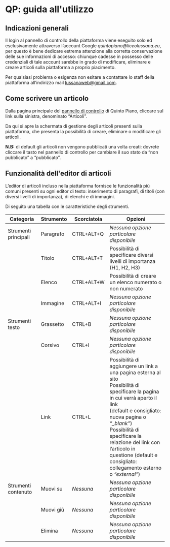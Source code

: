 # QP: guida all'utilizzo

## Indicazioni generali

Il login al pannello di controllo della piattaforma viene eseguito solo ed esclusivamente attraverso l’account Google _quintopiano\@liceolussana.eu_, per questo è bene dedicare estrema attenzione alla corretta conservazione delle sue informazioni di accesso: chiunque cadesse in possesso delle credenziali di tale account sarebbe in grado di modificare, eliminare e creare articoli sulla piattaforma a proprio piacimento.

Per qualsiasi problema o esigenza non esitare a contattare lo staff della piattaforma all’indirizzo mail lussanaweb@gmail.com.

## Come scrivere un articolo

Dalla pagina principale del [pannello di controllo](qp-admin) di Quinto Piano, cliccare sul link sulla sinistra, denominato “Articoli”.

Da qui si apre la schermata di gestione degli articoli presenti sulla piattaforma, che presenta la possibilità di creare, eliminare o modificare gli articoli.

**N.B:** di default gli articoli non vengono pubblicati una volta creati: dovrete cliccare il tasto nel pannello di controllo per cambiare il suo stato da “non pubblicato” a “pubblicato”.

## Funzionalità dell'editor di articoli

L’editor di articoli incluso nella piattaforma fornisce le funzionalità più comuni presenti su ogni editor di testo: inserimento di paragrafi, di titoli (con diversi livelli di importanza), di elenchi e di immagini.

Di seguito una tabella con le caratteristiche degli strumenti.

| **Categoria**        | **Strumento** | **Scorciatoia** | **Opzioni**                                                                                                      |
| -------------------- | ------------- | --------------- | ---------------------------------------------------------------------------------------------------------------- |
| Strumenti principali | Paragrafo     | CTRL+ALT+Q      | _Nessuna opzione particolare disponibile_                                                                        |
|                      | Titolo        | CTRL+ALT+T      | Possibilità di specificare diversi livelli di importanza (H1, H2, H3)                                            |
|                      | Elenco        | CTRL+ALT+W      | Possibilità di creare un elenco numerato o non numerato                                                          |
|                      | Immagine      | CTRL+ALT+I      | _Nessuna opzione particolare disponibile_ |
| Strumenti testo      | Grassetto     | CTRL+B          | _Nessuna opzione particolare disponibile_                                                                        |
|                      | Corsivo       | CTRL+I          | _Nessuna opzione particolare disponibile_                                                                        |
|                      | Link          | CTRL+L          | Possibilità di aggiungere un link a una pagina esterna al sito <br /> Possibilità di specificare la pagina in cui verrà aperto il link <br /> (default e consigliato: nuova pagina o _“\_blank”_) <br/> Possibilità di specificare la relazione del link con l’articolo in <br /> questione (default e consigliato: collegamento esterno o _“external”_) |
| Strumenti contenuto  | Muovi su      | _Nessuna_       | _Nessuna opzione particolare disponibile_                                                                        |
|                      | Muovi giù     | _Nessuna_       | _Nessuna opzione particolare disponibile_                                                                        |
|                      | Elimina       | _Nessuna_       | _Nessuna opzione particolare disponibile_                                                                        |
